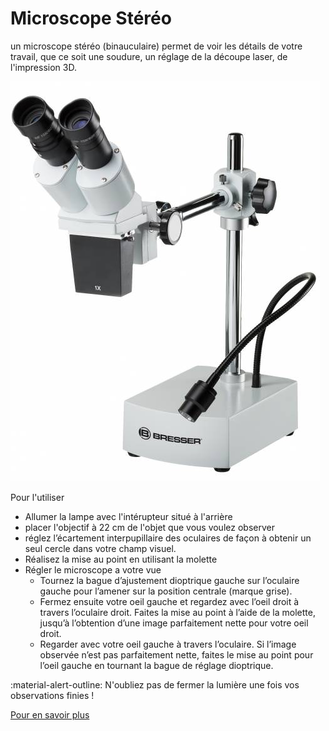 # Microscope Stéréo

un microscope stéréo (binauculaire) permet de voir les détails de votre travail, que ce soit une soudure, un réglage de la découpe laser, de l'impression 3D.

![](assets/microscope.png)  

Pour l'utiliser

- Allumer la lampe avec l'intérupteur situé à l'arrière
- placer l'objectif à 22 cm de l'objet que vous voulez observer
- réglez l’écartement interpupillaire des oculaires de façon à obtenir un seul cercle dans votre champ visuel.
- Réalisez la mise au point en utilisant la molette
- Régler le microscope a votre vue 
  - Tournez la bague d’ajustement dioptrique gauche sur l’oculaire gauche pour l’amener sur la position centrale (marque grise).
  - Fermez ensuite votre oeil gauche et regardez
avec l’oeil droit à travers l’oculaire droit. Faites la mise au point à l’aide de la molette, jusqu’à l’obtention d’une image parfaitement nette pour votre oeil droit.
  - Regarder avec votre oeil gauche à travers l’oculaire. Si l’image observée n’est pas parfaitement nette, faites le mise au point pour l’oeil gauche en tournant la bague de réglage dioptrique.

:material-alert-outline: N'oubliez pas de fermer la lumière une fois vos observations finies ! 


[Pour en savoir plus](assets/Bresser_microscope.pdf)
